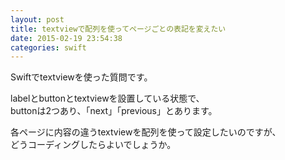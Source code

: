 ```yaml
---
layout: post
title: textviewで配列を使ってページごとの表記を変えたい
date: 2015-02-19 23:54:38
categories: swift
---
```

<!-- {% raw %} -->
<p>Swiftでtextviewを使った質問です。</p>

<p>labelとbuttonとtextviewを設置している状態で、<br>
buttonは2つあり、「next」「previous」とあります。</p>

<p>各ページに内容の違うtextviewを配列を使って設定したいのですが、<br>
どうコーディングしたらよいでしょうか。</p>
<!-- {% endraw %} -->
